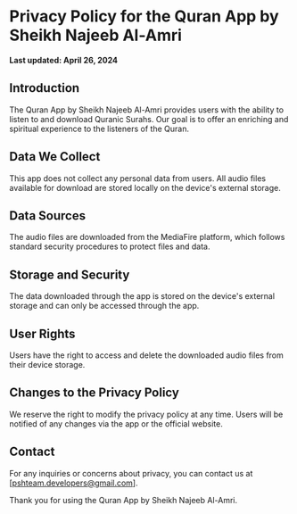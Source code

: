 # Privacy Policy for the Quran App by Sheikh Najeeb Al-Amri

**Last updated: April 26, 2024**


## Introduction
The Quran App by Sheikh Najeeb Al-Amri provides users with the ability to listen to and download Quranic Surahs. Our goal is to offer an enriching and spiritual experience to the listeners of the Quran.

## Data We Collect
This app does not collect any personal data from users. All audio files available for download are stored locally on the device's external storage.

## Data Sources
The audio files are downloaded from the MediaFire platform, which follows standard security procedures to protect files and data.

## Storage and Security
The data downloaded through the app is stored on the device's external storage and can only be accessed through the app.

## User Rights
Users have the right to access and delete the downloaded audio files from their device storage.

## Changes to the Privacy Policy
We reserve the right to modify the privacy policy at any time. Users will be notified of any changes via the app or the official website.

## Contact
For any inquiries or concerns about privacy, you can contact us at [pshteam.developers@gmail.com].

Thank you for using the Quran App by Sheikh Najeeb Al-Amri.
